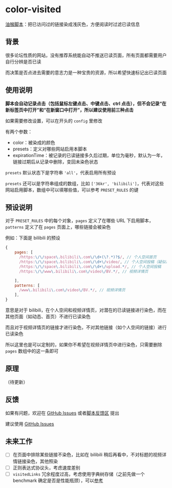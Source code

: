# color-visited
[油猴脚本](https://greasyfork.org/zh-CN/scripts/523600-color-visited-%E5%AF%B9%E5%B7%B2%E8%AE%BF%E9%97%AE%E8%BF%87%E7%9A%84%E9%93%BE%E6%8E%A5%E6%9F%93%E8%89%B2)：把已访问过的链接染成浅灰色，方便阅读时过滤已读信息

## 背景
很多论坛性质的网站，没有推荐系统能自动不推送已读页面，所有页面都需要用户自行分辨是否已读

而决策是否点进去需要的意志力是一种宝贵的资源，所以希望快速标记出已读页面

## 使用说明
**脚本会自动记录点击（包括鼠标左键点击、中键点击、ctrl 点击），但不会记录“在新标签页中打开”和“在新窗口中打开”，所以建议使用前三种点击**

如果需要修改设置，可以在开头的 `config` 里修改

有两个参数：
- color：被染成的颜色
- presets：定义对哪些网站启用本脚本 
- expirationTime：被记录的已读链接多久后过期，单位为毫秒，默认为一年，链接过期后从记录中删除，变回未染色状态

`presets` 默认状态下是字符串 `'all'`，代表启用所有预设

`presets` 还可以是字符串组成的数组，比如 `['36kr', 'bilibili']`，代表对这些网站启用脚本，数组中可以填哪些值，可以参考 `PRESET_RULES` 的键

## 预设说明

对于 `PRESET_RULES` 中的每个对象，`pages` 定义了在哪些 URL 下启用脚本，`patterns` 定义了在 `pages` 页面上，哪些链接会被染色

例如：下面是 bilibili 的预设

```javascript
{
    pages: [
      /https:\/\/space\.bilibili\.com\/\d+(\?.*)?$/, // 个人空间首页
      /https:\/\/space\.bilibili\.com\/\d+\/video/, // 个人空间投稿（疑似已失效）
      /https:\/\/space\.bilibili\.com\/\d+\/upload.*/, // 个人空间投稿
      /https:\/\/www\.bilibili\.com\/video\/BV.*/, // 视频详情页

    ],
    patterns: [
      /www\.bilibili\.com\/video\/BV.*/, // 视频详情页
    ],
}
```

意思是对于 bilibili，在个人空间和视频详情页，对潜在的已读链接进行染色，而在其他页面（如动态、首页）不进行已读染色

而且对于视频详情页的链接才进行染色，不对其他链接（如个人空间的链接）进行已读染色

所以这里也是可以定制的，如果你不希望在视频详情页中进行染色，只需要删除 `pages` 数组中的这一条即可

## 原理
（待更新）

## 反馈

如果有问题，欢迎在 [GitHub Issues](https://github.com/chesha1/color-visited/issues) 或者[脚本反馈区](https://greasyfork.org/zh-CN/scripts/523600-color-visited-%E5%AF%B9%E5%B7%B2%E8%AE%BF%E9%97%AE%E8%BF%87%E7%9A%84%E9%93%BE%E6%8E%A5%E6%9F%93%E8%89%B2/feedback) 提出

建议使用 [GitHub Issues](https://github.com/chesha1/color-visited/issues)

## 未来工作
- [ ] 在页面中排除某些链接不染色，比如在 bilibili 稍后再看中，不对标题的视频详情链接染色，其他照染
- [ ] 正则表达式协议头，考虑速度差别
- [ ] `visitedLinks` 冗余程度过高，考虑使用字典树存储（之前先做一个 benchmark 确定是否是性能瓶颈），可以[参考](https://stackoverflow.com/questions/16823686/where-does-gm-setvalue-store-data)